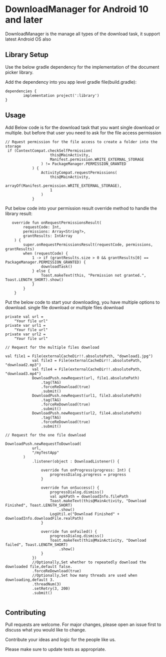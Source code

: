 # DownloadManager for Android 10 and later

DownloadManager is the manage all types of the download task, it support latest Android OS also 

## Library Setup

Use the below gradle dependency for the implementation of the document picker library.

Add the dependency into you app level gradle file(build.gradle):

	dependencies {
	        implementation project(':library')
	}

## Usage

Add Below code is for the download task that you want single download or multiple.
but before that user you need to ask for the file access permission
```
// Rquest permission for the file access to create a folder into the storage
 if (ContextCompat.checkSelfPermission(
                    this@MainActivity,
                    Manifest.permission.WRITE_EXTERNAL_STORAGE
                ) != PackageManager.PERMISSION_GRANTED
            ) {
                ActivityCompat.requestPermissions(
                    this@MainActivity,
                    arrayOf(Manifest.permission.WRITE_EXTERNAL_STORAGE),
                    1
                )
            } 
```
Put below code into your permission result override method to handle the library result:
```
   override fun onRequestPermissionsResult(
        requestCode: Int,
        permissions: Array<String?>,
        grantResults: IntArray
    ) {
        super.onRequestPermissionsResult(requestCode, permissions, grantResults)
        when (requestCode) {
            1 -> if (grantResults.size > 0 && grantResults[0] == PackageManager.PERMISSION_GRANTED) {
                downloadTask()
            } else {
                Toast.makeText(this, "Permission not granted.", Toast.LENGTH_SHORT).show()
            }
        }
    }
```

Put the below code to start your downloading, you have multiple options to download.
single file download or multiple files download
```
private val url =
    "Your file url"
private var url1 =
    "Your file url"
private var url2 =
    "Your file url"
 
// Request for the multiple files download 

val file1 = File(externalCacheDir!!.absolutePath, "download1.jpg")
            val file3 = File(externalCacheDir!!.absolutePath, "download2.mp3")
            val file4 = File(externalCacheDir!!.absolutePath, "download3.mp4")
            DownloadPush.newRequest(url, file1.absolutePath)
                .tag(TAG)
                .forceReDownload(true)
                .submit()
            DownloadPush.newRequest(url1, file3.absolutePath)
                .tag(TAG)
                .forceReDownload(true)
                .submit()
            DownloadPush.newRequest(url2, file4.absolutePath)
                .tag(TAG)
                .forceReDownload(true)
                .submit() 
                
// Request for the one file download

DownloadPush.newRequestToDownload(
            url,
            "/myTestApp"
        )
            .listener(object : DownloadListener() {

                override fun onProgress(progress: Int) {
                    progressDialog.progress = progress
                }

                override fun onSuccess() {
                    progressDialog.dismiss()
                    val apkPath = downloadInfo.filePath
                    Toast.makeText(this@MainActivity, "Download Finished", Toast.LENGTH_SHORT)
                        .show()
                    LogUtil.e("Download Finished" + downloadInfo.downloadFile.realPath)
                }

                override fun onFailed() {
                    progressDialog.dismiss()
                    Toast.makeText(this@MainActivity, "Download failed", Toast.LENGTH_SHORT)
                        .show()
                }
            })
            //Optionally,Set whether to repeatedly download the downloaded file,default false.
            .forceReDownload(true)
            //Optionally,Set how many threads are used when downloading,default 3.
            .threadNum(3)
            .setRetry(3, 200)
            .submit()
 
```

## Contributing
Pull requests are welcome. For major changes, please open an issue first to discuss what you would like to change.

Contribute your ideas and logic for the people like us.

Please make sure to update tests as appropriate.

